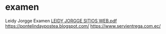 # examen
Leidy Jorgge Examen 
[LEIDY JORGGE SITIOS WEB.pdf](https://github.com/user-attachments/files/21376886/LEIDY.JORGGE.SITIOS.WEB.pdf)
https://pontelindaypostea.blogspot.com/
https://www.servientrega.com.ec/
